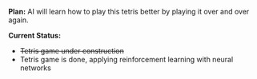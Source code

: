 **Plan:** AI will learn how to play this tetris better by playing it over and over again.

**Current Status:**
- ~~Tetris game under construction~~
- Tetris game is done, applying reinforcement learning with neural networks
